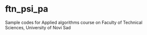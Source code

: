 # ftn_psi_pa
Sample codes for Applied algorithms course on Faculty of Technical Sciences, University of Novi Sad
